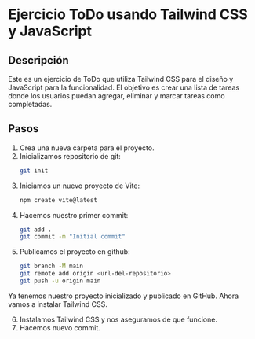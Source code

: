 # Ejercicio ToDo usando Tailwind CSS y JavaScript

## Descripción
Este es un ejercicio de ToDo que utiliza Tailwind CSS para el diseño y JavaScript para la funcionalidad. El objetivo es crear una lista de tareas donde los usuarios puedan agregar, eliminar y marcar tareas como completadas.

## Pasos

1. Crea una nueva carpeta para el proyecto.
2. Inicializamos repositorio de git:
   ```bash
   git init
   ```
3. Iniciamos un nuevo proyecto de Vite:
   ```bash
   npm create vite@latest
   ```
4. Hacemos nuestro primer commit:
   ```bash
   git add .
   git commit -m "Initial commit"
   ```
5. Publicamos el proyecto en github:
   ```bash
   git branch -M main
   git remote add origin <url-del-repositorio>
   git push -u origin main
   ```

Ya tenemos nuestro proyecto inicializado y publicado en GitHub. Ahora vamos a instalar Tailwind CSS.

6. Instalamos Tailwind CSS y nos aseguramos de que funcione.
7. Hacemos nuevo commit.
